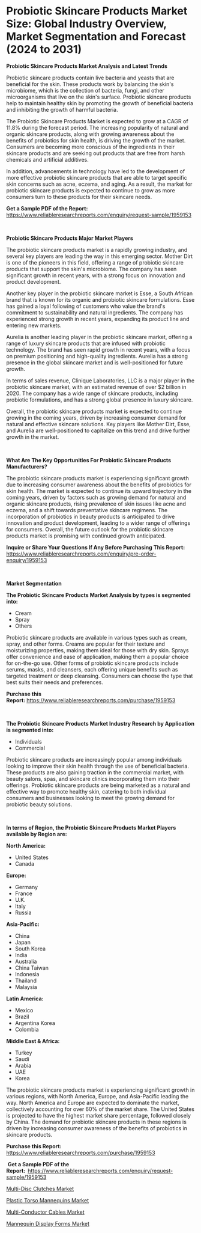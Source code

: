 <p><h1>Probiotic Skincare Products Market Size: Global Industry Overview, Market Segmentation and Forecast (2024 to 2031)</h1></p><p><strong>Probiotic Skincare Products Market Analysis and Latest Trends</strong></p>
<p><p>Probiotic skincare products contain live bacteria and yeasts that are beneficial for the skin. These products work by balancing the skin's microbiome, which is the collection of bacteria, fungi, and other microorganisms that live on the skin's surface. Probiotic skincare products help to maintain healthy skin by promoting the growth of beneficial bacteria and inhibiting the growth of harmful bacteria.</p><p>The Probiotic Skincare Products Market is expected to grow at a CAGR of 11.8% during the forecast period. The increasing popularity of natural and organic skincare products, along with growing awareness about the benefits of probiotics for skin health, is driving the growth of the market. Consumers are becoming more conscious of the ingredients in their skincare products and are seeking out products that are free from harsh chemicals and artificial additives.</p><p>In addition, advancements in technology have led to the development of more effective probiotic skincare products that are able to target specific skin concerns such as acne, eczema, and aging. As a result, the market for probiotic skincare products is expected to continue to grow as more consumers turn to these products for their skincare needs.</p></p>
<p><strong>Get a Sample PDF of the Report:&nbsp;</strong> <a href="https://www.reliableresearchreports.com/enquiry/request-sample/1959153">https://www.reliableresearchreports.com/enquiry/request-sample/1959153</a></p>
<p>&nbsp;</p>
<p><strong>Probiotic Skincare Products Major Market Players</strong></p>
<p><p>The probiotic skincare products market is a rapidly growing industry, and several key players are leading the way in this emerging sector. Mother Dirt is one of the pioneers in this field, offering a range of probiotic skincare products that support the skin's microbiome. The company has seen significant growth in recent years, with a strong focus on innovation and product development.</p><p>Another key player in the probiotic skincare market is Esse, a South African brand that is known for its organic and probiotic skincare formulations. Esse has gained a loyal following of customers who value the brand's commitment to sustainability and natural ingredients. The company has experienced strong growth in recent years, expanding its product line and entering new markets.</p><p>Aurelia is another leading player in the probiotic skincare market, offering a range of luxury skincare products that are infused with probiotic technology. The brand has seen rapid growth in recent years, with a focus on premium positioning and high-quality ingredients. Aurelia has a strong presence in the global skincare market and is well-positioned for future growth.</p><p>In terms of sales revenue, Clinique Laboratories, LLC is a major player in the probiotic skincare market, with an estimated revenue of over $2 billion in 2020. The company has a wide range of skincare products, including probiotic formulations, and has a strong global presence in luxury skincare.</p><p>Overall, the probiotic skincare products market is expected to continue growing in the coming years, driven by increasing consumer demand for natural and effective skincare solutions. Key players like Mother Dirt, Esse, and Aurelia are well-positioned to capitalize on this trend and drive further growth in the market.</p></p>
<p>&nbsp;</p>
<p><strong>What Are The Key Opportunities For Probiotic Skincare Products Manufacturers?</strong></p>
<p><p>The probiotic skincare products market is experiencing significant growth due to increasing consumer awareness about the benefits of probiotics for skin health. The market is expected to continue its upward trajectory in the coming years, driven by factors such as growing demand for natural and organic skincare products, rising prevalence of skin issues like acne and eczema, and a shift towards preventative skincare regimens. The incorporation of probiotics in beauty products is anticipated to drive innovation and product development, leading to a wider range of offerings for consumers. Overall, the future outlook for the probiotic skincare products market is promising with continued growth anticipated.</p></p>
<p><strong>Inquire or Share Your Questions If Any Before Purchasing This Report:</strong> <a href="https://www.reliableresearchreports.com/enquiry/pre-order-enquiry/1959153">https://www.reliableresearchreports.com/enquiry/pre-order-enquiry/1959153</a></p>
<p>&nbsp;</p>
<p><strong>Market Segmentation</strong></p>
<p><strong>The Probiotic Skincare Products Market Analysis by types is segmented into:</strong></p>
<p><ul><li>Cream</li><li>Spray</li><li>Others</li></ul></p>
<p><p>Probiotic skincare products are available in various types such as cream, spray, and other forms. Creams are popular for their texture and moisturizing properties, making them ideal for those with dry skin. Sprays offer convenience and ease of application, making them a popular choice for on-the-go use. Other forms of probiotic skincare products include serums, masks, and cleansers, each offering unique benefits such as targeted treatment or deep cleansing. Consumers can choose the type that best suits their needs and preferences.</p></p>
<p><strong>Purchase this Report:&nbsp;</strong><a href="https://www.reliableresearchreports.com/purchase/1959153">https://www.reliableresearchreports.com/purchase/1959153</a></p>
<p>&nbsp;</p>
<p><strong>The Probiotic Skincare Products Market Industry Research by Application is segmented into:</strong></p>
<p><ul><li>Individuals</li><li>Commercial</li></ul></p>
<p><p>Probiotic skincare products are increasingly popular among individuals looking to improve their skin health through the use of beneficial bacteria. These products are also gaining traction in the commercial market, with beauty salons, spas, and skincare clinics incorporating them into their offerings. Probiotic skincare products are being marketed as a natural and effective way to promote healthy skin, catering to both individual consumers and businesses looking to meet the growing demand for probiotic beauty solutions.</p></p>
<p>&nbsp;</p>
<p><strong>In terms of Region, the Probiotic Skincare Products Market Players available by Region are:</strong></p>
<p>
    <p> <strong> North America: </strong>
        <ul>
            <li>United States</li>
            <li>Canada</li>
        </ul>
        </p> 
    <p> <strong> Europe: </strong>
        <ul>
            <li>Germany</li>
            <li>France</li>
            <li>U.K.</li>
            <li>Italy</li>
            <li>Russia</li>
        </ul>
        </p> 
    <p> <strong> Asia-Pacific: </strong>
        <ul>
            <li>China</li>
            <li>Japan</li>
            <li>South Korea</li>
            <li>India</li>
            <li>Australia</li>
            <li>China Taiwan</li>
            <li>Indonesia</li>
            <li>Thailand</li>
            <li>Malaysia</li>
        </ul>
        </p> 
    <p> <strong> Latin America: </strong>
        <ul>
            <li>Mexico</li>
            <li>Brazil</li>
            <li>Argentina Korea</li>
            <li>Colombia</li>
        </ul>
        </p> 
    <p> <strong> Middle East & Africa: </strong>
        <ul>
            <li>Turkey</li>
            <li>Saudi</li>
            <li>Arabia</li>
            <li>UAE</li>
            <li>Korea</li>
        </ul>
    </p>
    </p>
<p><p>The probiotic skincare products market is experiencing significant growth in various regions, with North America, Europe, and Asia-Pacific leading the way. North America and Europe are expected to dominate the market, collectively accounting for over 60% of the market share. The United States is projected to have the highest market share percentage, followed closely by China. The demand for probiotic skincare products in these regions is driven by increasing consumer awareness of the benefits of probiotics in skincare products.</p></p>
<p><strong>Purchase this Report: </strong><a href="https://www.reliableresearchreports.com/purchase/1959153">https://www.reliableresearchreports.com/purchase/1959153</a></p>
<p>&nbsp;<strong>Get a Sample PDF of the Report:&nbsp;&nbsp;</strong><a href="https://www.reliableresearchreports.com/enquiry/request-sample/1959153">https://www.reliableresearchreports.com/enquiry/request-sample/1959153</a></p>
<p><strong></strong></p>
<p><p><a href="https://issuu.com/reportprime-2/docs/multi-disc-clutches-market-size-2030.pptx">Multi-Disc Clutches Market</a></p><p><a href="https://github.com/gamblestampleyjenny50m5sl6/Market-Research-Report-List-1/blob/main/plastic-torso-mannequins-market.md">Plastic Torso Mannequins Market</a></p><p><a href="https://issuu.com/reportprime-2/docs/multi-conductor-cables-market-size-2030.pptx">Multi-Conductor Cables Market</a></p><p><a href="https://github.com/wwwkeltoum/Market-Research-Report-List-2/blob/main/mannequin-display-forms-market.md">Mannequin Display Forms Market</a></p></p>